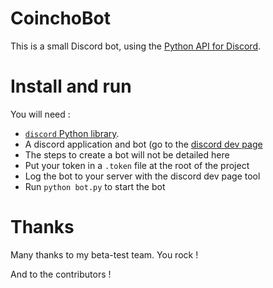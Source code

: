 CoinchoBot
===

This is a small Discord bot, using the [Python API for Discord](https://github.com/Rapptz/discord.py).

# Install and run

You will need :
- [`discord` Python library](https://github.com/Rapptz/discord.py).
- A discord application and bot (go to  the [discord dev page](https://discordapp.com/developers/applications)
- The steps to create a bot will not be detailed here
- Put your token in a `.token` file at the root of the project
- Log the bot to your server with the discord dev page tool
- Run `python bot.py` to start the bot

# Thanks

Many thanks to my beta-test team. You rock !

And to the contributors !
